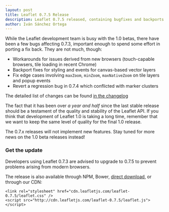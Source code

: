 ```yaml
---
layout: post
title: Leaflet 0.7.5 Release
description: Leaflet 0.7.5 released, containing bugfixes and backports.
author: Iván Sánchez Ortega
---
```


While the Leaflet development team is busy with the 1.0 betas, there have been a few bugs affecting 0.7.3, important enough to spend some effort in porting a fix back. They are not much, though:

- Workarounds for issues derived from new browsers (touch-capable browsers, tile loading in recent Chrome)
- Backport fixes for styling and events for canvas-based vector layers
- Fix edge cases involving `maxZoom`, `minZoom`, `maxNativeZoom` on tile layers and popup events
- Revert a regression bug in 0.7.4 which conflicted with marker clusters

The detailed list of changes can be found [in the changelog](https://github.com/Leaflet/Leaflet/blob/main/CHANGELOG.md#074-sep-01-2015)

The fact that it has been over *a year and half* since the last stable release should be a testament of the quality and stability of the Leaflet API. If you think that development of Leaflet 1.0 is taking a long time, remember that we want to keep the same level of quality for the final 1.0 release.

The 0.7.x releases will not implement new features. Stay tuned for more news on the 1.0 beta releases instead!


### Get the update

Developers using Leaflet 0.7.3 are advised to upgrade to 0.7.5 to prevent problems arising from modern browsers.

The release is also available through NPM, Bower, [direct download](http://cdn.leafletjs.com/downloads/leaflet-0.7.5.zip), or through our CDN:

    <link rel="stylesheet" href="cdn.leafletjs.com/leaflet-0.7.5/leaflet.css" />
    <script src="http://cdn.leafletjs.com/leaflet-0.7.5/leaflet.js"></script>
